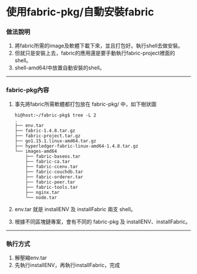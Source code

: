 # 使用fabric-pkg/自動安裝fabric

### 做法說明
1. 將fabric所需的image及軟體下載下來，並且打包好。執行shell去做安裝。
2. 但就只是安裝上去，fabric的應用還是要手動執行fabric-project裡面的shell。
3. shell-amd64/中放置自動安裝的shell。

---

### fabric-pkg內容
1. 事先將fabric所需軟體都打包放在 fabric-pkg/ 中，如下樹狀圖
   ```
   hi@host:~/fabric-pkg$ tree -L 2
   .
   ├── env.tar
   ├── fabric-1.4.8.tar.gz
   ├── fabric-project.tar.gz
   ├── go1.15.1.linux-amd64.tar.gz
   ├── hyperledger-fabric-linux-amd64-1.4.8.tar.gz
   └── images-amd64
       ├── fabric-baseos.tar
       ├── fabric-ca.tar
       ├── fabric-ccenv.tar
       ├── fabric-couchdb.tar
       ├── fabric-orderer.tar
       ├── fabric-peer.tar
       ├── fabric-tools.tar
       ├── nginx.tar
       └── node.tar
   ```

2. env.tar 就是 installENV 及 installFabric 兩支 shell。

3. 根據不同區塊鏈專案，會有不同的 fabric-pkg 及 installENV、installFabric。

---

### 執行方式
1. 解壓縮env.tar
2. 先執行installENV，再執行installFabric，完成
